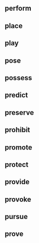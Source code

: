 ## perform
## place
## play
## pose
## possess
## predict
## preserve
## prohibit
## promote
## protect
## provide
## provoke
## pursue
## prove